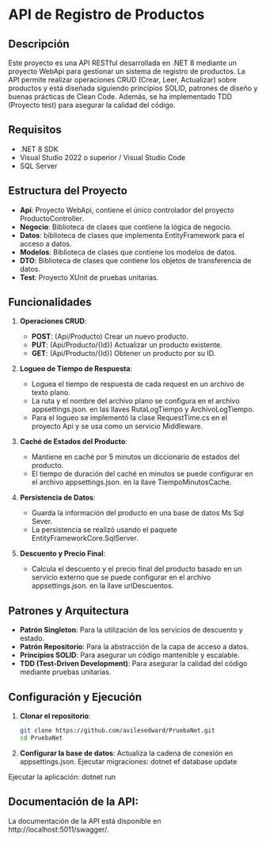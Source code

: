 # API de Registro de Productos

## Descripción
Este proyecto es una API RESTful desarrollada en .NET 8 mediante un proyecto WebApi para gestionar un sistema de registro de productos. La API permite realizar operaciones CRUD (Crear, Leer, Actualizar) sobre productos y está diseñada siguiendo principios SOLID, patrones de diseño y buenas prácticas de Clean Code. Además, se ha implementado TDD (Proyecto test) para asegurar la calidad del código.

## Requisitos
- .NET 8 SDK
- Visual Studio 2022 o superior / Visual Studio Code
- SQL Server

## Estructura del Proyecto
- **Api**: Proyecto WebApi, contiene el único controlador del proyecto ProductoController.
- **Negocio**: Biblioteca de clases que contiene la lógica de negocio.
- **Datos**: biblioteca de clases que implementa EntityFramework para el acceso a datos.
- **Modelos**: Biblioteca de clases que contiene los modelos de datos.
- **DTO**:  Biblioteca de clases que contiene los objetos de transferencia de datos.
- **Test**: Proyecto XUnit de pruebas unitarias.

## Funcionalidades
1. **Operaciones CRUD**:
   - **POST**: (Api/Producto) Crear un nuevo producto.
   - **PUT**: (Api/Producto/{Id}) Actualizar un producto existente.
   - **GET**: (Api/Producto/{Id}) Obtener un producto por su ID.

2. **Logueo de Tiempo de Respuesta**:
   - Loguea el tiempo de respuesta de cada request en un archivo de texto plano.
   - La ruta y el nombre del archivo plano se configura en el archivo  appsettings.json. en las llaves RutaLogTiempo y ArchivoLogTiempo.
   - Para el logueo se implementó la clase RequestTime.cs en el proyecto Api y se usa como un servicio Middleware.

3. **Caché de Estados del Producto**:
   - Mantiene en caché por 5 minutos un diccionario de estados del producto.
   - El tiempo de duración del caché en minutos se puede configurar en el archivo appsettings.json. en la llave TiempoMinutosCache.

4. **Persistencia de Datos**:
   - Guarda la información del producto en una base de datos Ms Sql Sever.
   - La persistencia se realizó usando el paquete EntityFrameworkCore.SqlServer.

5. **Descuento y Precio Final**:
   - Calcula el descuento y el precio final del producto basado en un servicio externo que se puede configurar en el archivo appsettings.json. en la llave urlDescuentos.

## Patrones y Arquitectura
- **Patrón Singleton**: Para la utilización de los servicios de descuento y estado.
- **Patrón Repositorio**: Para la abstracción de la capa de acceso a datos.
- **Principios SOLID**: Para asegurar un código mantenible y escalable.
- **TDD (Test-Driven Development)**: Para asegurar la calidad del código mediante pruebas unitarias.


## Configuración y Ejecución
1. **Clonar el repositorio**:
   ```bash
   git clone https://github.com/avilesedward/PruebaNet.git
   cd PruebaNet

1. **Configurar la base de datos**:
Actualiza la cadena de conexión en appsettings.json.
Ejecutar migraciones:
dotnet ef database update

Ejecutar la aplicación:
dotnet run

## Documentación de la API:
La documentación de la API está disponible en http://localhost:5011/swagger/.

